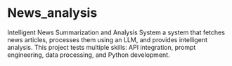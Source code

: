 # News_analysis
Intelligent News Summarization and Analysis System a system that fetches news articles, processes them using an LLM, and provides intelligent analysis. This project tests multiple skills: API integration, prompt engineering, data processing, and Python development.
